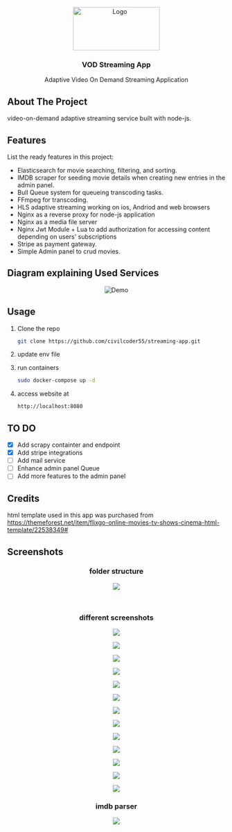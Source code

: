 <p align="center">
  <img src="fixtures/logo.svg" alt="Logo" width="200" height="100">

  <h3 align="center">VOD Streaming App</h3>

  <p align="center">
   Adaptive Video On Demand Streaming Application
  </p>
</p>

## About The Project

video-on-demand adaptive streaming service built with node-js.

## Features

List the ready features in this project:

- Elasticsearch for movie searching, filtering, and sorting.
- IMDB scraper for seeding movie details when creating new entries in the admin panel.
- Bull Queue system for queueing transcoding tasks.
- FFmpeg for transcoding.
- HLS adaptive streaming working on ios, Andriod and web browsers
- Nginx as a reverse proxy for node-js application
- Nginx as a media file server
- Nginx Jwt Module + Lua to add authorization for accessing content depending on users' subscriptions
- Stripe as payment gateway.
- Simple Admin panel to crud movies.

## Diagram explaining Used Services

<p align="center">
  <img src="fixtures/services.jpg" alt="Demo">
</p>

## Usage

1. Clone the repo

   ```sh
   git clone https://github.com/civilcoder55/streaming-app.git
   ```

2. update env file

3. run containers

   ```sh
   sudo docker-compose up -d
   ```

4. access website at
   ```sh
   http://localhost:8080
   ```
## TO DO

- [x] Add scrapy containter and endpoint
- [x] Add stripe integrations
- [ ] Add mail service
- [ ] Enhance admin panel Queue 
- [ ] Add more features to the admin panel  

## Credits
html template used in this app was purchased from https://themeforest.net/item/flixgo-online-movies-tv-shows-cinema-html-template/22538349#  

## Screenshots
<h3 align="center">folder structure</h3>
<p align="center"><img src="fixtures/folder structure.png"></p>
<br>
<h3 align="center">different screenshots</h3>
<p align="center"><img src="fixtures/1.png"></p>
<p align="center"><img src="fixtures/2.png"></p>
<p align="center"><img src="fixtures/3.png"></p>
<p align="center"><img src="fixtures/4.png"></p>
<p align="center"><img src="fixtures/5.png"></p>
<p align="center"><img src="fixtures/6.png"></p>
<p align="center"><img src="fixtures/7.png"></p>
<p align="center"><img src="fixtures/8.png"></p>
<p align="center"><img src="fixtures/9.png"></p>
<p align="center"><img src="fixtures/10.png"></p>
<p align="center"><img src="fixtures/11.png"></p>
<p align="center"><img src="fixtures/12.png"></p>
<p align="center"><img src="fixtures/13.png"></p>
<h3 align="center">imdb parser</h3>
<p align="center"><img src="fixtures/14.gif"></p>
<br>

<!-- ## TO DO

-   [x]. -->
